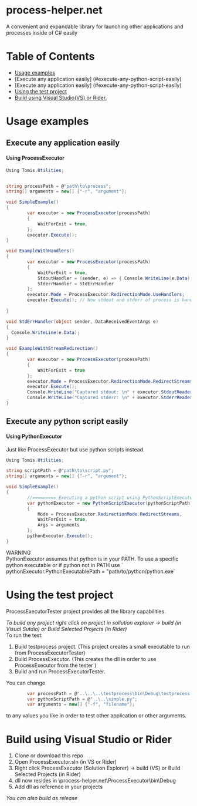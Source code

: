 # process-helper.net
A convenient and expandable library for launching other applications and processes inside of C# easily

# Table of Contents

* [Usage examples](#usage-examples)
 * [Execute any application easily] (#execute-any-python-script-easily)
 * [Execute any application easily] (#execute-any-python-script-easily)
* [Using the test project](#using-the-test-project)
* [Build using Visual Studio(VS) or Rider.](#build-using-visual-studio-or-Rider)
# Usage examples
## Execute any application easily
#### Using ProcessExecutor 
```csharp
Using Tomis.Utilities;


string processPath = @"path\to\process";
string[] arguments = new[] {"-r", "argument"};

void SimpleExample()
{ 
        var executor = new ProcessExecutor(processPath)
        {
            WaitForExit = true,
        };
        executor.Execute();
}

void ExampleWithHandlers()
{
        var executor = new ProcessExecutor(processPath)
        {
            WaitForExit = true,
            StdoutHandler = (sender, e) => { Console.WriteLine(e.Data);},
            StderrHandler = StdErrHandler
        };
        executor.Mode = ProcessExecutor.RedirectionMode.UseHandlers;
        executor.Execute(); // Now stdout and stderr of process is handled by provided handlers
        
}

void StdErrHandler(object sender, DataReceivedEventArgs e)
{
  Console.WriteLine(e.Data);
}

void ExampleWithStreamRedirection()
{
        var executor = new ProcessExecutor(processPath)
        {
            WaitForExit = true
        };
        executor.Mode = ProcessExecutor.RedirectionMode.RedirectStreams;
        executor.Execute();
        Console.WriteLine("Captured stdout: \n" + executor.StdoutReader.ReadToEnd());
        Console.WriteLine("Captured stderr: \n" + executor.StderrReader.ReadToEnd());      
}
```

## Execute any python script easily
#### Using PythonExecutor 
Just like ProcessExecutor but use python scripts instead.

```csharp
Using Tomis.Utilities;

string scriptPath = @"path\to\script.py";
string[] arguments = new[] {"-r", "argument"};

void SimpleExample()
{ 
        //========= Executing a python script using PythonScriptExecutor =============
        var pythonExecutor = new PythonScriptExecutor(pythonScriptPath)
        {
            Mode = ProcessExecutor.RedirectionMode.RedirectStreams,
            WaitForExit = true,
            Args = arguments
        };
        pythonExecutor.Execute();
}

```

<aside class="notice">
WARNING 
</aside>
PythonExecutor assumes that python is in your PATH. To use a specific python executable or if python not in PATH use
` pythonExecutor.PythonExecutablePath = "path/to/python/python.exe`

# Using the test project
ProcessExecutorTester project provides all the library capabilities. 

*To build any project right click on project in sollution explorer -> build (in Visual Sutdio) or Build Selected Projects (in Rider)*  
To run the test:
1) Build testprocess project. (This project creates a small executable to run from ProcessExecutorTester)
2) Build ProcessExecutor. (This creates the dll in order to use ProcessExecutor from the tester )
3) Build and run ProcessExecutorTester.

You can change 
```csharp
        var processPath = @"..\..\..\testprocess\bin\Debug\testprocess.exe";
        var pythonScriptPath = @"..\..\simple.py";
        var arguments = new[] {"-f", "filename"};
```
to any values you like in order to test other application or other arguments.

# Build using Visual Studio or Rider
1) Clone or download this repo
2) Open ProcessExecutor.sln (in VS or Rider)
3) Right click ProcessExecutor (Solution Explorer) -> build (VS) or Build Selected Projects (in Rider)
4) dll now resides in <clone-directory>\process-helper.net\ProcessExecutor\bin\Debug
6) Add dll as reference in your projects  
  
*You can also build as release*
